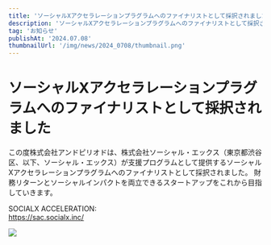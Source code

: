 ```yaml
---
title: 'ソーシャルXアクセラレーションプラグラムへのファイナリストとして採択されました'
description: 'ソーシャルXアクセラレーションプラグラムへのファイナリストとして採択されました'
tag: 'お知らせ'
publishAt: '2024.07.08'
thumbnailUrl: '/img/news/2024_0708/thumbnail.png'
---
```


# ソーシャルXアクセラレーションプラグラムへのファイナリストとして採択されました

この度株式会社アンドピリオドは、株式会社ソーシャル・エックス（東京都渋谷区、以下、ソーシャル・エックス）が支援プログラムとして提供するソーシャルXアクセラレーションプラグラムへのファイナリストとして採択されました。
財務リターンとソーシャルインパクトを両立できるスタートアップをこれから目指していきます。

SOCIALX ACCELERATION:  
https://sac.socialx.inc/

![](/img/news/2024_0708/content.JPG)
